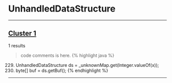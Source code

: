 # UnhandledDataStructure

***

## [Cluster 1](./1)
1 results
> code comments is here.
{% highlight java %}
229. UnhandledDataStructure ds = _unknownMap.get(Integer.valueOf(x));
236.   byte[] buf = ds.getBuf();
{% endhighlight %}

***


